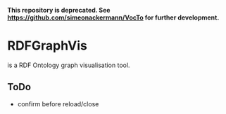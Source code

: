 **This repository is deprecated. See https://github.com/simeonackermann/VocTo for further development.**

# RDFGraphVis

is a RDF Ontology graph visualisation tool.

## ToDo

- confirm before reload/close
